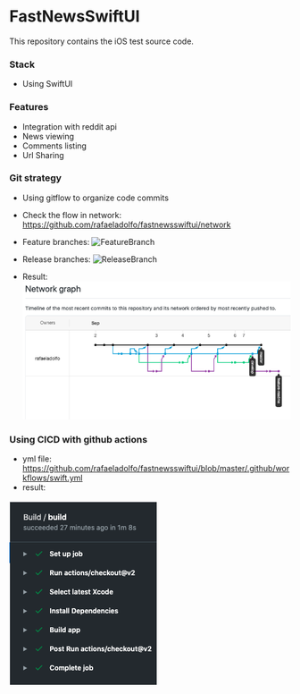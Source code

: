 # FastNewsSwiftUI

This repository contains the iOS test source code.

### Stack
* Using SwiftUI 

### Features
* Integration with reddit api
* News viewing
* Comments listing
* Url Sharing

### Git strategy
* Using gitflow to organize code commits
* Check the flow in network: https://github.com/rafaeladolfo/fastnewsswiftui/network

* Feature branches:
![FeatureBranch](https://wac-cdn.atlassian.com/dam/jcr:b5259cce-6245-49f2-b89b-9871f9ee3fa4/03%20(2).svg?cdnVersion=1224)

* Release branches:
![ReleaseBranch](https://wac-cdn.atlassian.com/dam/jcr:a9cea7b7-23c3-41a7-a4e0-affa053d9ea7/04%20(1).svg?cdnVersion=1224)

* Result:  
![NetworkGraph](ng.png)

### Using CICD with github actions
* yml file: https://github.com/rafaeladolfo/fastnewsswiftui/blob/master/.github/workflows/swift.yml
* result:  

![NetworkGraph](cicd.png)
